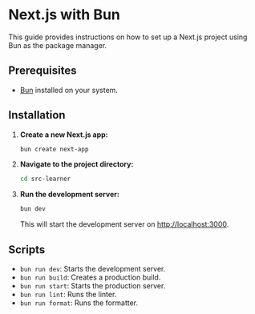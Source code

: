 # Next.js with Bun

This guide provides instructions on how to set up a Next.js project using Bun as the package manager.

## Prerequisites

*   [Bun](https://bun.sh/) installed on your system.

## Installation

1.  **Create a new Next.js app:**

    ```bash
    bun create next-app
    ```

2.  **Navigate to the project directory:**

    ```bash
    cd src-learner
    ```

3.  **Run the development server:**

    ```bash
    bun dev
    ```

    This will start the development server on [http://localhost:3000](http://localhost:3000).

## Scripts

*   `bun run dev`: Starts the development server.
*   `bun run build`: Creates a production build.
*   `bun run start`: Starts the production server.
*   `bun run lint`: Runs the linter.
*   `bun run format`: Runs the formatter.
